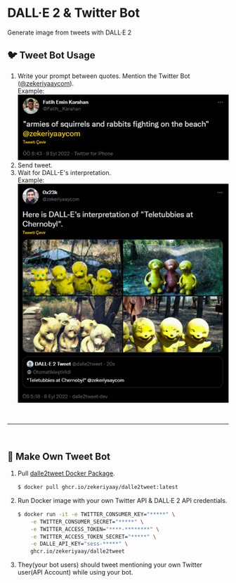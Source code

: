# DALL·E 2 & Twitter Bot

Generate image from tweets with DALL·E 2

## 🐦 Tweet Bot Usage

1. Write your prompt between quotes. Mention the Twitter Bot ([@zekeriyaaycom](https://twitter.com/zekeriyaaycom)).\
    Example: [![Example Usage](docs/example_usage.png)](https://twitter.com/Fatih__Karahan/status/1568112910244757504)
1. Send tweet.
1. Wait for DALL-E's interpretation.\
    Example: [![Example Result](docs/example_result.png)](https://twitter.com/zekeriyaaycom/status/1567879936320454659)

<br>

---

<br>

## 🚀 Make Own Tweet Bot

1. Pull [dalle2tweet Docker Package](https://github.com/ZekeriyaAY/DALLE2Tweet/pkgs/container/dalle2tweet).
    ```sh
    $ docker pull ghcr.io/zekeriyaay/dalle2tweet:latest
    ```
1. Run Docker image with your own Twitter API & DALL·E 2 API credentials.
    ```sh
    $ docker run -it -e TWITTER_CONSUMER_KEY="*****" \
        -e TWITTER_CONSUMER_SECRET="*****" \
        -e TWITTER_ACCESS_TOKEN="****-********" \
        -e TWITTER_ACCESS_TOKEN_SECRET="*****" \
        -e DALLE_API_KEY="sess-*****" \
        ghcr.io/zekeriyaay/dalle2tweet    
    ```
1. They(your bot users) should tweet mentioning your own Twitter user(API Account) while using your bot.
